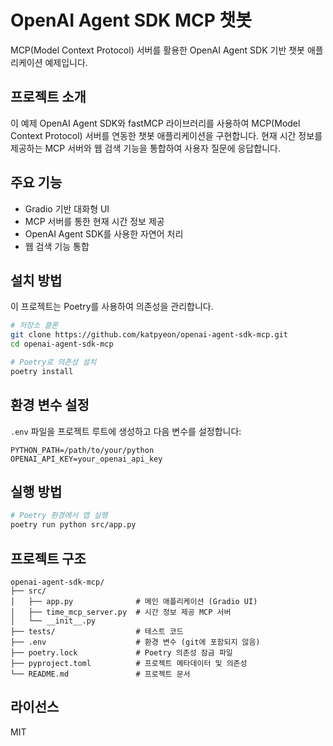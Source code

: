 # OpenAI Agent SDK MCP 챗봇

MCP(Model Context Protocol) 서버를 활용한 OpenAI Agent SDK 기반 챗봇 애플리케이션 예제입니다.

## 프로젝트 소개

이 예제 OpenAI Agent SDK와 fastMCP 라이브러리를 사용하여 MCP(Model Context Protocol) 서버를 연동한 챗봇 애플리케이션을 구현합니다. 현재 시간 정보를 제공하는 MCP 서버와 웹 검색 기능을 통합하여 사용자 질문에 응답합니다.

## 주요 기능

- Gradio 기반 대화형 UI
- MCP 서버를 통한 현재 시간 정보 제공
- OpenAI Agent SDK를 사용한 자연어 처리
- 웹 검색 기능 통합

## 설치 방법

이 프로젝트는 Poetry를 사용하여 의존성을 관리합니다.

```bash
# 저장소 클론
git clone https://github.com/katpyeon/openai-agent-sdk-mcp.git
cd openai-agent-sdk-mcp

# Poetry로 의존성 설치
poetry install
```

## 환경 변수 설정

`.env` 파일을 프로젝트 루트에 생성하고 다음 변수를 설정합니다:

```
PYTHON_PATH=/path/to/your/python
OPENAI_API_KEY=your_openai_api_key
```

## 실행 방법

```bash
# Poetry 환경에서 앱 실행
poetry run python src/app.py
```

## 프로젝트 구조

```
openai-agent-sdk-mcp/
├── src/
│   ├── app.py              # 메인 애플리케이션 (Gradio UI)
│   ├── time_mcp_server.py  # 시간 정보 제공 MCP 서버
│   └── __init__.py
├── tests/                  # 테스트 코드
├── .env                    # 환경 변수 (git에 포함되지 않음)
├── poetry.lock             # Poetry 의존성 잠금 파일
├── pyproject.toml          # 프로젝트 메타데이터 및 의존성
└── README.md               # 프로젝트 문서
```

## 라이선스

MIT
